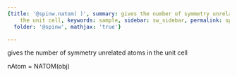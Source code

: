 ```yaml
---
{title: '@spinw.natom( )', summary: gives the number of symmetry unrelated atoms in
    the unit cell, keywords: sample, sidebar: sw_sidebar, permalink: spinw_natom.html,
  folder: '@spinw', mathjax: 'true'}

---
```

gives the number of symmetry unrelated atoms in the unit cell
 
nAtom = NATOM(obj)
 
